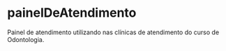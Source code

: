 # painelDeAtendimento
 Painel de atendimento utilizando nas clínicas de atendimento do curso de Odontologia.
